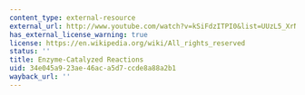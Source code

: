 ```yaml
---
content_type: external-resource
external_url: http://www.youtube.com/watch?v=kSiFdzITPI0&list=UUzL5_XrNsQAbEKPv-EBSnSg&index=7&feature=plcp
has_external_license_warning: true
license: https://en.wikipedia.org/wiki/All_rights_reserved
status: ''
title: Enzyme-Catalyzed Reactions
uid: 34e045a9-23ae-46ac-a5d7-ccde8a88a2b1
wayback_url: ''
---
```

